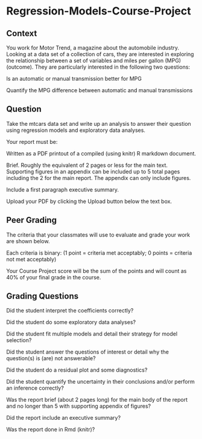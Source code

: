 # Regression-Models-Course-Project

## Context
You work for Motor Trend, a magazine about the automobile industry. Looking at a data set of a collection of cars, they are interested in exploring the relationship between a set of variables and miles per gallon (MPG) (outcome). They are particularly interested in the following two questions:

Is an automatic or manual transmission better for MPG

Quantify the MPG difference between automatic and manual transmissions

## Question

Take the mtcars data set and write up an analysis to answer their question using regression models and exploratory data analyses.

Your report must be:

Written as a PDF printout of a compiled (using knitr) R markdown document.

Brief. Roughly the equivalent of 2 pages or less for the main text. Supporting figures in an appendix can be included up to 5 total pages including the 2 for the main report. The appendix can only include figures.

Include a first paragraph executive summary.


Upload your PDF by clicking the Upload button below the text box.

## Peer Grading
The criteria that your classmates will use to evaluate and grade your work are shown below. 

Each criteria is binary: (1 point = criteria met acceptably; 0 points = criteria not met acceptably)

Your Course Project score will be the sum of the points and will count as 40% of your final grade in the course.

## Grading Questions

Did the student interpret the coefficients correctly?

Did the student do some exploratory data analyses?

Did the student fit multiple models and detail their strategy for model selection?

Did the student answer the questions of interest or detail why the question(s) is (are) not answerable?

Did the student do a residual plot and some diagnostics?

Did the student quantify the uncertainty in their conclusions and/or perform an inference correctly?

Was the report brief (about 2 pages long) for the main body of the report and no longer than 5 with supporting appendix of figures?

Did the report include an executive summary?

Was the report done in Rmd (knitr)?

